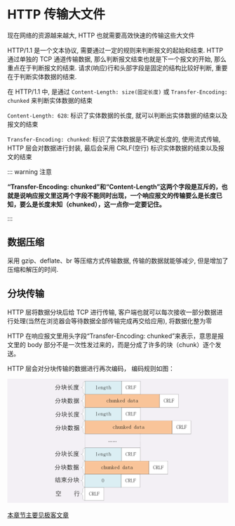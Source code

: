# HTTP 传输大文件

现在网络的资源越来越大, HTTP 也就需要高效快速的传输这些大文件

HTTP/1.1 是一个文本协议, 需要通过一定的规则来判断报文的起始和结束. HTTP 通过单独的 TCP 通道传输数据, 那么判断报文结束也就是下一个报文的开始, 那么重点在于判断报文的结束. 请求(响应)行和头部字段是固定的结构比较好判断, 重要在于判断实体数据的结束.

在 HTTP/1.1 中, 是通过 `Content-Length: size(固定长度)` 或 `Transfer-Encoding: chunked` 来判断实体数据的结束

`Content-Length: 628`: 标识了实体数据的长度, 就可以判断出实体数据的结束以及报文的结束

`Transfer-Encoding: chunked`: 标识了实体数据是不确定长度的, 使用流式传输, HTTP 层会对数据进行封装, 最后会采用 CRLF(空行) 标识实体数据的结束以及报文的结束

::: warning 注意

**“Transfer-Encoding: chunked”和“Content-Length”这两个字段是互斥的，也就是说响应报文里这两个字段不能同时出现，一个响应报文的传输要么是长度已知，要么是长度未知（chunked），这一点你一定要记住。**

:::

## 数据压缩

采用 gzip、deflate、br 等压缩方式传输数据, 传输的数据就能够减少, 但是增加了压缩和解压的时间.

## 分块传输

HTTP 层将数据分块后给 TCP 进行传输, 客户端也就可以每次接收一部分数据进行处理(当然在浏览器会等待数据全部传输完成再交给应用), 将数据化整为零

HTTP 在响应报文里用头字段“Transfer-Encoding: chunked”来表示，意思是报文里的 body 部分不是一次性发过来的，而是分成了许多的块（chunk）逐个发送。

HTTP 层会对分块传输的数据进行再次编码， 编码规则如图：

![img](/img/09.png)

[本章节主要见极客文章](https://time.geekbang.org/column/article/104456)
